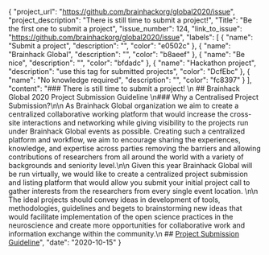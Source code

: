{
  "project_url": "https://github.com/brainhackorg/global2020/issue",
  "project_description": "There is still time to submit a project!",
  "Title": "Be the first one to submit a project",
  "issue_number": 124,
  "link_to_issue": "https://github.com/brainhackorg/global2020/issue",
  "labels": [
    {
      "name": "Submit a project",
      "description": "",
      "color": "e0502c"
    },
    {
      "name": "Brainhack Global",
      "description": "",
      "color": "b8aeef"
    },
    {
      "name": "Be nice",
      "description": "",
      "color": "bfdadc"
    },
    {
      "name": "Hackathon project",
      "description": "use this tag for submitted projects",
      "color": "DcfEbc"
    },
    {
      "name": "No knowledge required",
      "description": "",
      "color": "fc8397"
    }
  ],
  "content": "### There is still time to submit a project! \n ## Brainhack Global 2020 Project Submission Guideline \n### Why a Centralised Project Submission?\n\n As Brainhack Global organization we aim to create a centralized collaborative working platform that would increase the cross-site interactions and networking while giving visibility to the projects run under Brainhack Global events as possible. Creating such a centralized platform and workflow, we aim to encourage sharing the experiences, knowledge, and expertise across parties removing the barriers and allowing contributions of researchers from all around the world with a variety of backgrounds and seniority level.\n\n Given this year Brainhack Global will be run virtually, we would like to create a centralized project submission and listing platform that would allow you submit your initial project call to gather interests from the researchers from every single event location. \n\n The ideal projects should convey ideas in development of tools, methodologies, guidelines and begets to brainstorming new ideas that would facilitate implementation of the open science practices in the neuroscience and create more opportunities for collaborative work and information exchange within the community.\n ## [Project Submission Guideline](/global2020/projects/#brainhack-global-2020-project-submission-guideline)",
  "date": "2020-10-15"
}